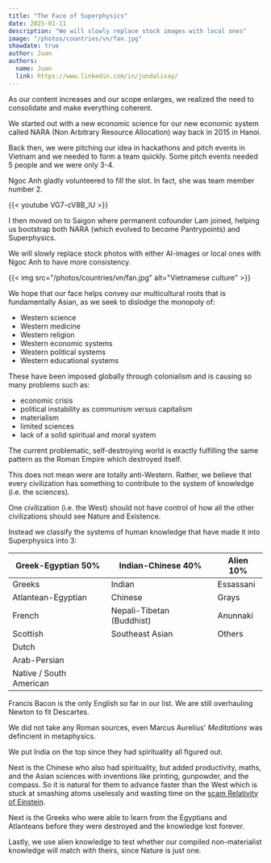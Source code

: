 ```yaml
---
title: "The Face of Superphysics"
date: 2025-01-11
description: "We will slowly replace stock images with local ones"
image: "/photos/countries/vn/fan.jpg"
showdate: true
author: Juan
authors:
  name: Juan
  link: https://www.linkedin.com/in/jundalisay/
---
```



As our content increases and our scope enlarges, we realized the need to consolidate and make everything coherent.

We started out with a new economic science for our new economic system called NARA (Non Arbitrary Resource Allocation) way back in 2015 in Hanoi.

Back then, we were pitching our idea in hackathons and pitch events in Vietnam and we needed to form a team quickly. Some pitch events needed 5 people and we were only 3-4. 

Ngoc Anh gladly volunteered to fill the slot. In fact, she was team member number 2.

{{< youtube VG7-cV8B_lU >}}

I then moved on to Saigon where permanent cofounder Lam joined, helping us bootstrap both NARA (which evolved to become Pantrypoints) and Superphysics.

We will slowly replace stock photos with either AI-images or local ones with Ngoc Anh to have more consistency. 

{{< img src="/photos/countries/vn/fan.jpg" alt="Vietnamese culture" >}}


We hope that our face helps convey our multicultural roots that is fundamentally Asian, as we seek to dislodge the monopoly of:
- Western science
- Western medicine
- Western religion
- Western economic systems
- Western political systems
- Western educational systems

These have been imposed globally through colonialism and is causing so many problems such as:
- economic crisis
- political instability as communism versus capitalism
- materialism
- limited sciences
- lack of a solid spiritual and moral system


The current problematic, self-destroying world is exactly fulfilling the same pattern as the Roman Empire which destroyed itself. 

This does not mean were are totally anti-Western. Rather, we believe that every civilization has something to contribute to the system of knowledge (i.e. the sciences). 

One civilization (i.e. the West) should not have control of how all the other civilizations should see Nature and Existence. 

Instead we classify the systems of human knowledge that have made it into Superphysics into 3:

Greek-Egyptian 50% | Indian-Chinese 40% | Alien 10%
--- | --- | ---
Greeks | Indian | Essassani 
Atlantean-Egyptian | Chinese | Grays
French | Nepali-Tibetan (Buddhist) | Anunnaki
Scottish | Southeast Asian | Others
Dutch | |
Arab-Persian | | 
Native / South American | |


Francis Bacon is the only English so far in our list. We are still overhauling Newton to fit Descartes. 

We did not take any Roman sources, even Marcus Aurelius' *Meditations* was defincient in metaphysics. 

We put India on the top since they had spirituality all figured out. 

Next is the Chinese who also had spirituality, but added productivity, maths, and the Asian sciences with inventions like printing, gunpowder, and the compass. So it is natural for them to advance faster than the West which is stuck at smashing atoms uselessly and wasting time on the [scam Relativity of Einstein](/material/fallacies/scam). 

Next is the Greeks who were able to learn from the Egyptians and Atlanteans before they were destroyed and the knowledge lost forever. 

Lastly, we use alien knowledge to test whether our compiled non-materialist knowledge will match with theirs, since Nature is just one.  

